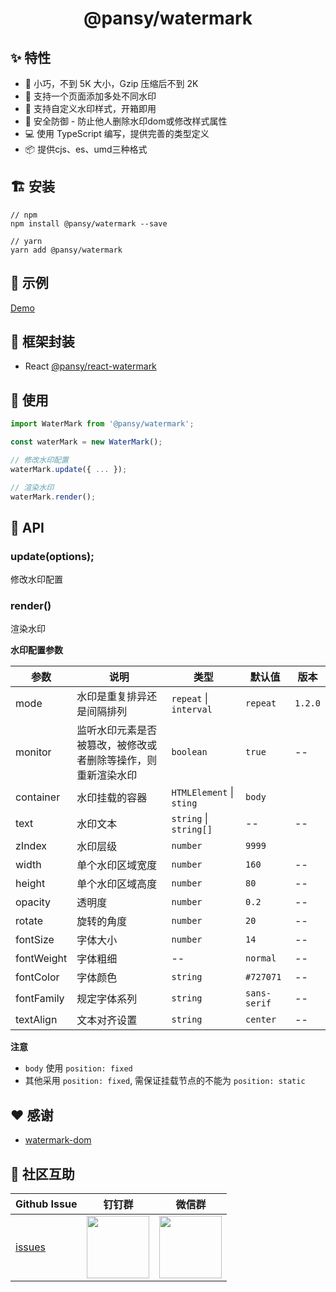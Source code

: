 <h1 align="center">@pansy/watermark</h1>

## ✨ 特性

- 🚀 小巧，不到 5K 大小，Gzip 压缩后不到 2K
- 🌴 支持一个页面添加多处不同水印
- 🐠 支持自定义水印样式，开箱即用
- 🌈 安全防御 - 防止他人删除水印dom或修改样式属性
- 💻 使用 TypeScript 编写，提供完善的类型定义
- 📦 提供cjs、es、umd三种格式

## 🏗 安装

```
// npm
npm install @pansy/watermark --save

// yarn
yarn add @pansy/watermark
```

## 🚄 示例

[Demo](https://react-components-vert.vercel.app/components/basic/watermark)

## 🚗 框架封装

- React [@pansy/react-watermark](https://github.com/pansyjs/react-components/tree/master/packages/watermark)

## 🔨 使用
```ts
import WaterMark from '@pansy/watermark';

const waterMark = new WaterMark();

// 修改水印配置
waterMark.update({ ... });

// 渲染水印
waterMark.render();
```

## 🐚 API

### update(options);

修改水印配置

### render()

渲染水印

**水印配置参数**

| 参数          | 说明          | 类型                 | 默认值 | 版本 |
| ------------ | --------------| ------------------- | ------ | ---- |
| mode        | 水印是重复排异还是间隔排列      | `repeat` \| `interval`     | `repeat`     |   `1.2.0` |
| monitor      | 监听水印元素是否被篡改，被修改或者删除等操作，则重新渲染水印 | `boolean`  | `true` | --   |
| container        | 水印挂载的容器      | `HTMLElement` \| `sting`     | `body`     |    |
| text         | 水印文本        | `string` \| `string[]` |  --   | --   |
| zIndex        | 水印层级      | `number`     | `9999`     |    |
| width        | 单个水印区域宽度  | `number`           | `160`    | --   |
| height      | 单个水印区域高度   | `number`           | `80` | --   |
| opacity      | 透明度          | `number`           |  `0.2`   | --   |
| rotate      | 旋转的角度        | `number`           | `20`     | --   |
| fontSize      | 字体大小          | `number`           |  `14`   | --   |
| fontWeight    | 字体粗细        | --           | `normal`   | --   |
| fontColor      | 字体颜色        | `string`      |  `#727071`   | --   |
| fontFamily    | 规定字体系列      | `string`      | `sans-serif`    | --   |
| textAlign    | 文本对齐设置      | `string`      | `center`    | --   |

**注意**

- `body` 使用 `position: fixed`
- 其他采用 `position: fixed`, 需保证挂载节点的不能为 `position: static`

## ❤️ 感谢

- [watermark-dom](https://github.com/saucxs/watermark-dom)

## 🌟 社区互助

| Github Issue                                                 | 钉钉群                                                                                     | 微信群                                                                                   |
| ------------------------------------------------------------ | ------------------------------------------------------------------------------------------ | ---------------------------------------------------------------------------------------- |
| [issues](https://github.com/pansyjs/watermark/issues) | <img src="https://github.com/alitajs/alita/blob/master/public/dingding.png" width="100" /> | <img src="https://github.com/alitajs/alita/blob/master/public/wechat.png" width="100" /> |
